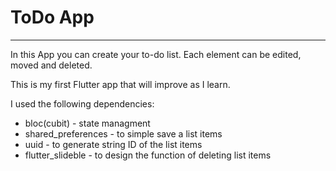 # ToDo App
<hr>
In this App you can create your to-do list. Each element can be edited,  
moved and deleted.

This is my first Flutter app that will improve as I learn.

I used the following dependencies:

- bloc(cubit) - state managment
- shared_preferences - to simple save a list items
- uuid - to generate string ID of the list items
- flutter_slideble - to design the function of deleting list items


